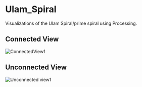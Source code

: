 # Ulam_Spiral
 Visualizations of the Ulam Spiral/prime spiral using Processing.

## Connected View
![ConnectedView1](https://user-images.githubusercontent.com/83956615/216631359-008eb6e0-1541-42a3-a67c-eaecf38a1dee.jpg)

## Unconnected View
![Unconnected view1](https://user-images.githubusercontent.com/83956615/216631652-610d6e07-d06f-44bd-ab46-3707d5ebe000.jpg)
